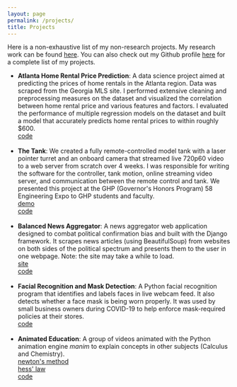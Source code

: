 ```yaml
---
layout: page
permalink: /projects/
title: Projects
---
```


Here is a non-exhaustive list of my non-research projects. My research work can be found <a href="/research">here</a>. You can also check out my Github profile <a href="https://github.com/thearyanmittal">here</a> for a complete list of my projects.

<ul>
	<li>
		<b>Atlanta Home Rental Price Prediction</b>: A data science project aimed at predicting the prices of home rentals in the Atlanta region. Data was scraped from the Georgia MLS site. I performed extensive cleaning and preprocessing measures on the dataset and visualized the correlation between home rental price and various features and factors. I evaluated the performance of multiple regression models on the dataset and built a model that accurately predicts home rental prices to within roughly $600.<br>
		<a href="https://github.com/thearyanmittal/atl-home-rentals"><div class="color-button">code</div></a>
	</li><br>
	<li>
		<b>The Tank</b>: We created a fully remote-controlled model tank with a laser pointer turret and an onboard camera that streamed live 720p60 video to a web server from scratch over 4 weeks. I was responsible for writing the software for the controller, tank motion, online streaming video server, and communication between the remote control and tank. We presented this project at the GHP (Governor's Honors Program) 58 Engineering Expo to GHP students and faculty.<br>
		<a href="https://github.com/thearyanmittal/the-tank/tree/main/demo"><div class="color-button">demo</div></a><a href="https://github.com/thearyanmittal/the-tank"><div class="color-button">code</div></a>
	</li><br>
	<li>
		<b>Balanced News Aggregator</b>: A news aggregator web application designed to combat political confirmation bias and built with the Django framework. It scrapes news articles (using BeautifulSoup) from websites on both sides of the political spectrum and presents them to the user in one webpage. Note: the site may take a while to load.<br>
		<a href="http://www.balancednews.us/"><div class="color-button">site</div></a><a href="https://github.com/thearyanmittal/news-aggregator"><div class="color-button">code</div></a>
	</li><br>
	<li>
		<b>Facial Recognition and Mask Detection</b>: A Python facial recognition program that identifies and labels faces in live webcam feed. It also detects whether a face mask is being worn properly. It was used by small business owners during COVID-19 to help enforce mask-required policies at their stores.<br>
		<a href="https://github.com/thearyanmittal/facial-recognition"><div class="color-button">code</div></a>
	</li><br>
	<li>
		<b>Animated Education</b>: A group of videos animated with the Python animation engine <i>manim</i> to explain concepts in other subjects (Calculus and Chemistry).<br>
		<a href="https://www.youtube.com/watch?v=hckAj-Y3je8"><div class="color-button">newton's method</div></a><a href="https://www.youtube.com/watch?v=mb60__0niwM"><div class="color-button">hess' law</div></a><a href="https://github.com/thearyanmittal/animated-videos"><div class="color-button">code</div></a>
	</li><br>

</ul>